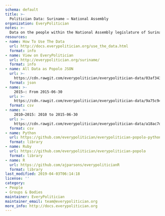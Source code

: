 ```yaml
---
schema: default
title: >-
  Politician Data: Suriname — National Assembly
organization: EveryPolitician
notes: >-
  Data on the people within the National Assembly legislature of Suriname.
resources:
- name: How To Use The Data
  url: http://docs.everypolitician.org/use_the_data.html
  format: info
- name: View on EveryPolitician
  url: http://everypolitician.org/suriname/
  format: info
- name: All Data as Popolo JSON
  url: >-
    https://cdn.rawgit.com/everypolitician/everypolitician-data/03af34372d33c350e52cd0383df8b6ffe2d78b7e/data/Suriname/Assembly/ep-popolo-v1.0.json
  format: json
- name: >-
    2015–: From 2015-06-30
  url: >-
    https://cdn.rawgit.com/everypolitician/everypolitician-data/9a75c94fb3f01a45e5616242dec9743ba96f137f/data/Suriname/Assembly/term-2015.csv
  format: csv
- name: >-
    2010–2015: 2010 to 2015-06-30
  url: >-
    https://cdn.rawgit.com/everypolitician/everypolitician-data/a18ac7d6c9e79dc8ee2843423450fe329ebbd5c2/data/Suriname/Assembly/term-2010.csv
  format: csv
- name: Python
  url: https://github.com/everypolitician/everypolitician-popolo-python
  format: library
- name: Ruby
  url: https://github.com/everypolitician/everypolitician-popolo
  format: library
- name: R
  url: https://github.com/ajparsons/everypoliticianR
  format: library
last_modified: 2019-04-03T06:14:18
license: ''
category:
- People
- Groups & Bodies
maintainer: EveryPolitician
maintainer_email: team@everypolitician.org
more_info: http://docs.everypolitician.org
---
```


